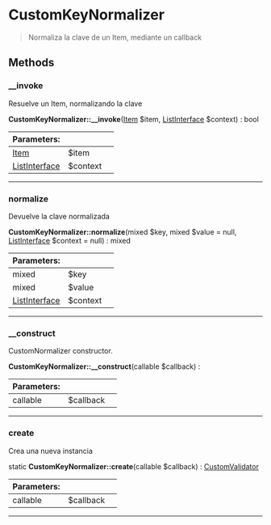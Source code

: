 
                                                                                                                                            
    
# CustomKeyNormalizer


> Normaliza la clave de un Item, mediante un callback
>
> 








## Methods

### __invoke
Resuelve un Item, normalizando la clave


**CustomKeyNormalizer::__invoke**([Item](../../../../Item.md) $item, [ListInterface](../../../../ListInterface.md) $context) : bool


|Parameters: | | |
| --- | --- | --- |
|[Item](../../../../Item.md) |$item |  |
|[ListInterface](../../../../ListInterface.md) |$context |  |

---


### normalize
Devuelve la clave normalizada


**CustomKeyNormalizer::normalize**(mixed $key, mixed $value = null, [ListInterface](../../../../ListInterface.md) $context = null) : mixed


|Parameters: | | |
| --- | --- | --- |
|mixed |$key |  |
|mixed |$value | |null                         $value |
|[ListInterface](../../../../ListInterface.md) |$context |  |

---


### __construct
CustomNormalizer constructor.


**CustomKeyNormalizer::__construct**(callable $callback) : 


|Parameters: | | |
| --- | --- | --- |
|callable |$callback |  |

---


### create
Crea una nueva instancia


static **CustomKeyNormalizer::create**(callable $callback) : [CustomValidator](../../../../CustomValidator.md)


|Parameters: | | |
| --- | --- | --- |
|callable |$callback |  |

---


                                                                                                                                                                                                                                                                                                                                                                                                            
    
                                                                                                                                                                                                                                                                             
                
